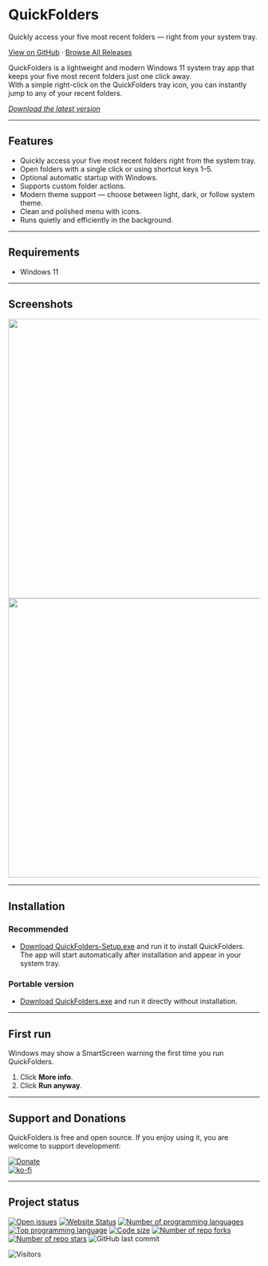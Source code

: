 # QuickFolders

Quickly access your five most recent folders — right from your system tray.

[View on GitHub](https://github.com/voltura/QuickFolders) · [Browse All Releases](https://github.com/voltura/QuickFolders/releases)

QuickFolders is a lightweight and modern Windows 11 system tray app that keeps your five most recent folders just one click away.  
With a simple right-click on the QuickFolders tray icon, you can instantly jump to any of your recent folders.

[*Download the latest version*](https://github.com/voltura/QuickFolders/releases/latest/download/QuickFolders-Setup.exe)

---

## Features

- Quickly access your five most recent folders right from the system tray.
- Open folders with a single click or using shortcut keys 1–5.
- Optional automatic startup with Windows.
- Supports custom folder actions.
- Modern theme support — choose between light, dark, or follow system theme.
- Clean and polished menu with icons.
- Runs quietly and efficiently in the background.

---

## Requirements

- Windows 11

---

## Screenshots

<img src="https://github.com/user-attachments/assets/c14db383-e770-4866-91bc-4e331c5c9a2e" width="560"/>

<img src="https://github.com/user-attachments/assets/51da9951-e30e-462c-ae8c-b5423e9a04c5" width="560"/>

---

## Installation

### Recommended

- [Download QuickFolders-Setup.exe](https://github.com/voltura/QuickFolders/releases/latest/download/QuickFolders-Setup.exe) and run it to install QuickFolders.  
The app will start automatically after installation and appear in your system tray.


### Portable version

- [Download QuickFolders.exe](https://github.com/voltura/QuickFolders/releases/latest/download/QuickFolders.exe) and run it directly without installation.

---

## First run

Windows may show a SmartScreen warning the first time you run QuickFolders.

1. Click **More info**.
2. Click **Run anyway**.

---

## Support and Donations

QuickFolders is free and open source. If you enjoy using it, you are welcome to support development:

[![Donate](https://img.shields.io/badge/donate_via-paypal_or_card-blue)](https://www.paypal.com/donate?hosted_button_id=7PN65YXN64DBG)  
[![ko-fi](https://ko-fi.com/img/githubbutton_sm.svg)](https://ko-fi.com/G2G74W5F8)

---

## Project status

[![Open issues](https://img.shields.io/github/issues/voltura/QuickFolders)](https://github.com/voltura/QuickFolders/issues)
[![Website Status](https://img.shields.io/website?url=https://voltura.github.io/QuickFolders/)]()
[![Number of programming languages](https://img.shields.io/github/languages/count/voltura/QuickFolders)]()
[![Top programming language](https://img.shields.io/github/languages/top/voltura/QuickFolders)]()
[![Code size](https://img.shields.io/github/languages/code-size/voltura/QuickFolders)]()
[![Number of repo forks](https://img.shields.io/github/forks/voltura/QuickFolders)]()
[![Number of repo stars](https://img.shields.io/github/stars/voltura/QuickFolders)]()
![GitHub last commit](https://img.shields.io/github/last-commit/voltura/QuickFolders?color=red)

![Visitors](https://estruyf-github.azurewebsites.net/api/VisitorHit?user=volturaf&repo=QuickFolders&countColorcountColor&countColor=%235690f2)

